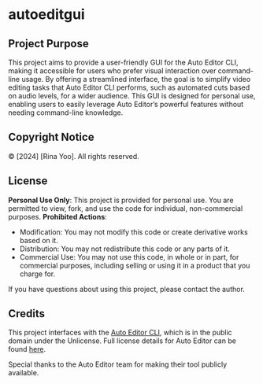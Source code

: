 # autoeditgui

## Project Purpose
This project aims to provide a user-friendly GUI for the Auto Editor CLI, making it accessible for users who prefer visual interaction over command-line usage. By offering a streamlined interface, the goal is to simplify video editing tasks that Auto Editor CLI performs, such as automated cuts based on audio levels, for a wider audience. This GUI is designed for personal use, enabling users to easily leverage Auto Editor’s powerful features without needing command-line knowledge.

## Copyright Notice
© [2024] [Rina Yoo]. All rights reserved.

## License
**Personal Use Only**: This project is provided for personal use. You are permitted to view, fork, and use the code for individual, non-commercial purposes.
**Prohibited Actions**:
- Modification: You may not modify this code or create derivative works based on it.
- Distribution: You may not redistribute this code or any parts of it.
- Commercial Use: You may not use this code, in whole or in part, for commercial purposes, including selling or using it in a product that you charge for.

If you have questions about using this project, please contact the author.

## Credits
This project interfaces with the [Auto Editor CLI](https://github.com/WyattBlue/auto-editor), which is in the public domain under the Unlicense. Full license details for Auto Editor can be found [here](https://github.com/WyattBlue/auto-editor?tab=Unlicense-1-ov-file#readme).

Special thanks to the Auto Editor team for making their tool publicly available.
